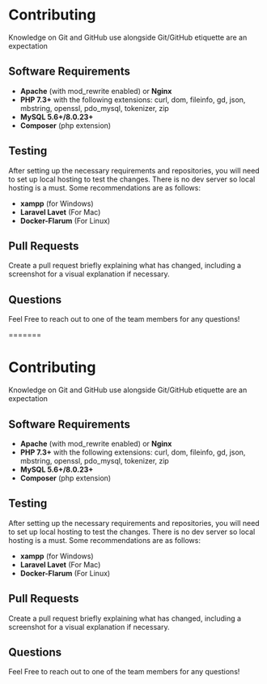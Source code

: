 # Contributing
Knowledge on Git and GitHub use alongside Git/GitHub etiquette are an expectation

## Software Requirements
- **Apache** (with mod_rewrite enabled) or **Nginx**
- **PHP 7.3+** with the following extensions: curl, dom, fileinfo, gd, json, mbstring, openssl, pdo_mysql, tokenizer, zip
- **MySQL 5.6+/8.0.23+**
- **Composer** (php extension)

## Testing 
After setting up the necessary requirements and repositories, you will need to set up local hosting to test the changes. There is no dev server so local hosting is a must. Some recommendations are as follows:
- **xampp** (for Windows)
- **Laravel Lavet** (For Mac)
- **Docker-Flarum** (For Linux)

##  Pull Requests
Create a pull request briefly explaining what has changed, including a screenshot for a visual explanation if necessary.

## Questions
Feel Free to reach out to one of the team members for any questions!


=======
# Contributing
Knowledge on Git and GitHub use alongside Git/GitHub etiquette are an expectation

## Software Requirements
- **Apache** (with mod_rewrite enabled) or **Nginx**
- **PHP 7.3+** with the following extensions: curl, dom, fileinfo, gd, json, mbstring, openssl, pdo_mysql, tokenizer, zip
- **MySQL 5.6+/8.0.23+**
- **Composer** (php extension)

## Testing 
After setting up the necessary requirements and repositories, you will need to set up local hosting to test the changes. There is no dev server so local hosting is a must. Some recommendations are as follows:
- **xampp** (for Windows)
- **Laravel Lavet** (For Mac)
- **Docker-Flarum** (For Linux)

##  Pull Requests
Create a pull request briefly explaining what has changed, including a screenshot for a visual explanation if necessary.

## Questions
Feel Free to reach out to one of the team members for any questions!
